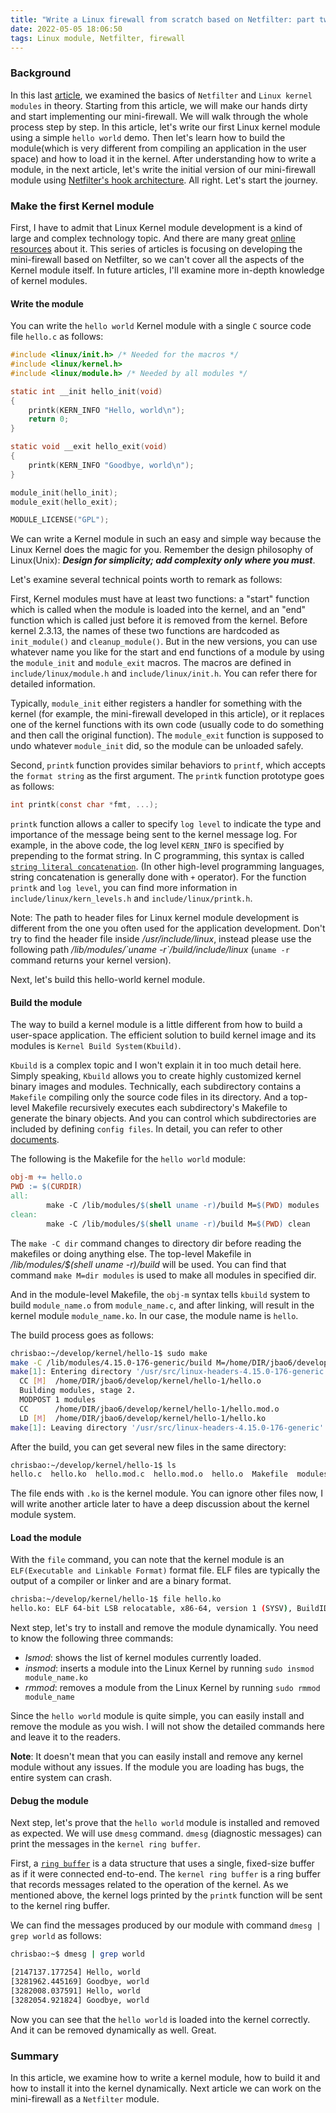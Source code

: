 ```yaml
---
title: "Write a Linux firewall from scratch based on Netfilter: part two- hello world module"
date: 2022-05-05 18:06:50
tags: Linux module, Netfilter, firewall 
---
```


### Background

In this last [article](https://organicprogrammer.com/2022/05/04/how-to-write-a-netfilter-firewall/), we examined the basics of `Netfilter` and `Linux kernel modules` in theory. Starting from this article, we will make our hands dirty and start implementing our mini-firewall. We will walk through the whole process step by step. In this article, let's write our first Linux kernel module using a simple `hello world` demo. Then let's learn how to build the module(which is very different from compiling an application in the user space) and how to load it in the kernel. After understanding how to write a module, in the next article, let's write the initial version of our mini-firewall module using [Netfilter's hook architecture](https://wiki.nftables.org/wiki-nftables/index.php/Netfilter_hooks). All right. Let's start the journey. 

### Make the first Kernel module
First, I have to admit that Linux Kernel module development is a kind of large and complex technology topic. And there are many great [online resources](https://sysprog21.github.io/lkmpg/) about it. This series of articles is focusing on developing the mini-firewall based on Netfilter, so we can't cover all the aspects of the Kernel module itself. In future articles, I'll examine more in-depth knowledge of kernel modules. 
#### Write the module

You can write the `hello world` Kernel module with a single `C` source code file `hello.c` as follows:  

```c
#include <linux/init.h> /* Needed for the macros */
#include <linux/kernel.h> 
#include <linux/module.h> /* Needed by all modules */

static int __init hello_init(void)
{
    printk(KERN_INFO "Hello, world\n");
    return 0;
}

static void __exit hello_exit(void)
{
    printk(KERN_INFO "Goodbye, world\n");
}

module_init(hello_init);
module_exit(hello_exit);

MODULE_LICENSE("GPL");
```
We can write a Kernel module in such an easy and simple way because the Linux Kernel does the magic for you. Remember the design philosophy of Linux(Unix): ***Design for simplicity; add complexity only where you must***. 

Let's examine several technical points worth to remark as follows: 

First, Kernel modules must have at least two functions: a "start" function which is called when the module is loaded into the kernel, and an "end" function which is called just before it is removed from the kernel. Before kernel 2.3.13, the names of these two functions are hardcoded as `init_module()` and `cleanup_module()`. But in the new versions, you can use whatever name you like for the start and end functions of a module by using the `module_init` and `module_exit` macros. The macros are defined in `include/linux/module.h` and `include/linux/init.h`. You can refer there for detailed information. 

Typically, `module_init` either registers a handler for something with the kernel (for example, the mini-firewall developed in this article), or it replaces one of the kernel functions with its own code (usually code to do something and then call the original function). The `module_exit` function is supposed to undo whatever `module_init` did, so the module can be unloaded safely.

Second, `printk` function provides similar behaviors to `printf`, which accepts the `format string` as the first argument. The `printk` function prototype goes as follows:

```c
int printk(const char *fmt, ...);
```

`printk` function allows a caller to specify `log level` to indicate the type and importance of the message being sent to the kernel message log. For example, in the above code, the log level `KERN_INFO` is specified by prepending to the format string. In C programming, this syntax is called [`string literal concatenation`](https://en.wikipedia.org/wiki/String_literal#String_literal_concatenation). (In other high-level programming languages, string concatenation is generally done with `+` operator). For the function `printk` and `log level`, you can find more information in `include/linux/kern_levels.h` and `include/linux/printk.h`.   

Note: The path to header files for Linux kernel module development is different from the one you often used for the application development. Don't try to find the header file inside */usr/include/linux*, instead please use the following path */lib/modules/\`uname -r\`/build/include/linux* (`uname -r` command returns your kernel version).

Next, let's build this hello-world kernel module.
#### Build the module
The way to build a kernel module is a little different from how to build a user-space application. The efficient solution to build kernel image and its modules is `Kernel Build System(Kbuild)`. 

`Kbuild` is a complex topic and I won't explain it in too much detail here. Simply speaking, `Kbuild` allows you to create highly customized kernel binary images and modules. Technically, each subdirectory contains a `Makefile` compiling only the source code files in its directory. And a top-level Makefile recursively executes each subdirectory's Makefile to generate the binary objects. And you can control which subdirectories are included by defining `config files`. In detail, you can refer to other [documents](https://www.linuxjournal.com/content/kbuild-linux-kernel-build-system). 

The following is the Makefile for the `hello world` module: 
```Makefile
obj-m += hello.o
PWD := $(CURDIR)
all:
        make -C /lib/modules/$(shell uname -r)/build M=$(PWD) modules
clean:
        make -C /lib/modules/$(shell uname -r)/build M=$(PWD) clean
```

The `make -C dir` command changes to directory dir before reading the makefiles or doing anything else. The top-level Makefile in */lib/modules/$(shell uname -r)/build* will be used. You can find that command `make M=dir modules` is used to make all modules in specified dir.

And in the module-level Makefile, the `obj-m` syntax tells `kbuild` system to build `module_name.o` from `module_name.c`, and after linking, will result in the kernel module `module_name.ko`. In our case, the module name is `hello`.

The build process goes as follows: 

```bash
chrisbao:~/develop/kernel/hello-1$ sudo make
make -C /lib/modules/4.15.0-176-generic/build M=/home/DIR/jbao6/develop/kernel/hello-1  modules
make[1]: Entering directory '/usr/src/linux-headers-4.15.0-176-generic'
  CC [M]  /home/DIR/jbao6/develop/kernel/hello-1/hello.o
  Building modules, stage 2.
  MODPOST 1 modules
  CC      /home/DIR/jbao6/develop/kernel/hello-1/hello.mod.o
  LD [M]  /home/DIR/jbao6/develop/kernel/hello-1/hello.ko
make[1]: Leaving directory '/usr/src/linux-headers-4.15.0-176-generic'
```
After the build, you can get several new files in the same directory: 
```bash
chrisbao:~/develop/kernel/hello-1$ ls
hello.c  hello.ko  hello.mod.c  hello.mod.o  hello.o  Makefile  modules.order  Module.symvers
```
The file ends with `.ko` is the kernel module. You can ignore other files now, I will write another article later to have a deep discussion about the kernel module system. 

#### Load the module
With the `file` command, you can note that the kernel module is an `ELF(Executable and Linkable Format)` format file. ELF files are typically the output of a compiler or linker and are a binary format. 

```bash
chrisba:~/develop/kernel/hello-1$ file hello.ko
hello.ko: ELF 64-bit LSB relocatable, x86-64, version 1 (SYSV), BuildID[sha1]=f0da99c757751e7e9f9c4e55f527fb034a0a4253, not stripped
```

Next step, let's try to install and remove the module dynamically. You need to know the following three commands: 

- *lsmod*: shows the list of kernel modules currently loaded.
- *insmod*: inserts a module into the Linux Kernel by running `sudo insmod module_name.ko`
- *rmmod*: removes a module from the Linux Kernel by running `sudo rmmod module_name`

Since the `hello world` module is quite simple, you can easily install and remove the module as you wish. I will not show the detailed commands here and leave it to the readers. 

**Note**: It doesn't mean that you can easily install and remove any kernel module without any issues. If the module you are loading has bugs, the entire system can crash. 
#### Debug the module

Next step, let's prove that the `hello world` module is installed and removed as expected. We will use `dmesg` command. `dmesg` (diagnostic messages) can print the messages in the `kernel ring buffer`. 

First, a [`ring buffer`](https://en.wikipedia.org/wiki/Circular_buffer) is a data structure that uses a single, fixed-size buffer as if it were connected end-to-end. The `kernel ring buffer` is a ring buffer that records messages related to the operation of the kernel. As we mentioned above, the kernel logs printed by the `printk` function will be sent to the kernel ring buffer. 

We can find the messages produced by our module with command `dmesg | grep world` as follows:

```bash
chrisbao:~$ dmesg | grep world

[2147137.177254] Hello, world
[3281962.445169] Goodbye, world
[3282008.037591] Hello, world
[3282054.921824] Goodbye, world
```

Now you can see that the `hello world` is loaded into the kernel correctly. And it can be removed dynamically as well. Great. 

### Summary

In this article, we examine how to write a kernel module, how to build it and how to install it into the kernel dynamically. Next article we can work on the mini-firewall as a `Netfilter` module. 


